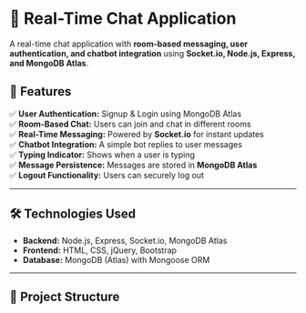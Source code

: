# 📢 Real-Time Chat Application  
A real-time chat application with **room-based messaging, user authentication, and chatbot integration** using **Socket.io, Node.js, Express, and MongoDB Atlas**.

## 🚀 Features  
✅ **User Authentication:** Signup & Login using MongoDB Atlas  
✅ **Room-Based Chat:** Users can join and chat in different rooms  
✅ **Real-Time Messaging:** Powered by **Socket.io** for instant updates  
✅ **Chatbot Integration:** A simple bot replies to user messages  
✅ **Typing Indicator:** Shows when a user is typing  
✅ **Message Persistence:** Messages are stored in **MongoDB Atlas**  
✅ **Logout Functionality:** Users can securely log out  

---

## 🛠 Technologies Used  
- **Backend:** Node.js, Express, Socket.io, MongoDB Atlas  
- **Frontend:** HTML, CSS, jQuery, Bootstrap  
- **Database:** MongoDB (Atlas) with Mongoose ORM  

---

## 📂 Project Structure  

